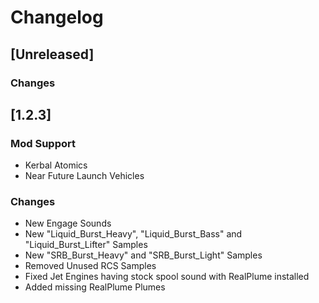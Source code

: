 # Changelog

## [Unreleased]
### Changes

## [1.2.3]
### Mod Support
- Kerbal Atomics
- Near Future Launch Vehicles
### Changes
- New Engage Sounds
- New "Liquid_Burst_Heavy", "Liquid_Burst_Bass" and "Liquid_Burst_Lifter" Samples
- New "SRB_Burst_Heavy" and "SRB_Burst_Light" Samples
- Removed Unused RCS Samples
- Fixed Jet Engines having stock spool sound with RealPlume installed
- Added missing RealPlume Plumes